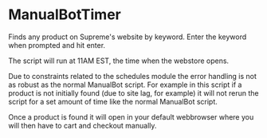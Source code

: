# ManualBotTimer
Finds any product on Supreme's website by keyword. Enter the keyword when prompted and hit enter. 

The script will run at 11AM EST, the time when the webstore opens.

Due to constraints related to the schedules module the error handling is not as robust as the normal ManualBot script.
For example in this script if a product is not initially found (due to site lag, for example) it will not rerun the script for
a set amount of time like the normal ManualBot script.

Once a product is found it will open in your default webbrowser where you will then have to cart and checkout manually.

